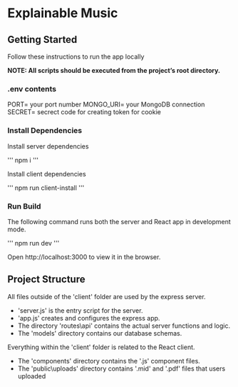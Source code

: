 # Explainable Music

## Getting Started 
Follow these instructions to run the app locally

**NOTE: All scripts should be executed from the project’s root directory.**

### .env contents
PORT= your port number
MONGO_URI= your MongoDB connection
SECRET= secrect code for creating token for cookie

### Install Dependencies

Install server dependencies

'''
npm i
'''

Install client dependencies

'''
npm run client-install
'''

### Run Build

The following command runs both the server and React app in development mode.

'''
npm run dev
'''

Open http://localhost:3000 to view it in the browser.

## Project Structure

All files outside of the 'client' folder are used by the express server.

- 'server.js' is the entry script for the server.
- 'app.js' creates and configures the express app.
- The directory 'routes\api' contains the actual server functions and logic.
- The 'models' directory contains our database schemas.

Everything within the 'client' folder is related to the React client.

- The 'components' directory contains the '.js' component files.
- The 'public\uploads' directory contains '.mid' and '.pdf' files that users uploaded

